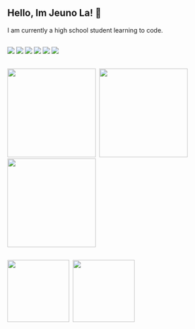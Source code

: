 ## Hello, Im Jeuno La! 👋

<!--Add anything else for about me-->
I am currently a high school student learning to code.

##

<!--Add any other badges (i think they from https://github.com/Ileriayo/markdown-badges or smthn similar (cant remember which repo exactly))-->
<p float="left">
  <img src="https://img.shields.io/badge/Python-FFD43B?style=for-the-badge&logo=python&logoColor=blue">
  <img src="https://img.shields.io/badge/HTML5-E34F26?style=for-the-badge&logo=html5&logoColor=white">
  <img src="https://img.shields.io/badge/JavaScript-323330?style=for-the-badge&logo=javascript&logoColor=F7DF1E">
  <img src="https://img.shields.io/badge/CSS3-1572B6?style=for-the-badge&logo=css3&logoColor=white">
  <img src="https://img.shields.io/badge/ChatGPT-74aa9c?style=for-the-badge&logo=openai&logoColor=white">
  <img src="https://img.shields.io/badge/GitHub-100000?style=for-the-badge&logo=github&logoColor=white">
</p>

##

<!--Add your own fav gifs lol (I got from https://giphy.com/)-->
<kbd>
  <img height="200" src="https://media4.giphy.com/media/v1.Y2lkPTc5MGI3NjExOW8zdzB0d3Y3dXltNXBhN3N6c3JodjRpNTM1bmVnNzZqNjduMTh2eSZlcD12MV9pbnRlcm5hbF9naWZfYnlfaWQmY3Q9Zw/7K95K2SuBOaBaXXlGH/giphy.webp">
</kbd>
<kbd>
  <img height="200" src="https://media0.giphy.com/media/v1.Y2lkPTc5MGI3NjExZmRkOXFhbWNpeGJrMjgwbGZnYmxlYzF6MnNyMXFyc2NyNnU3bTVwaCZlcD12MV9pbnRlcm5hbF9naWZfYnlfaWQmY3Q9Zw/gjystwAxqhLOM/giphy.webp">
</kbd>
<kbd>
  <img height="200" src="https://media1.giphy.com/media/v1.Y2lkPTc5MGI3NjExYXF4dng1ZmtsZjh4aGFhZDZyZmNwaGk3aWk4dWo5emE1aGl2dm91ayZlcD12MV9pbnRlcm5hbF9naWZfYnlfaWQmY3Q9Zw/sZ4OclIYHeIOIrUaEh/giphy.webp">
</kbd>

##

<!--Can edit the stats cards or use different ones entirely (I got from https://github.com/anuraghazra/github-readme-stats#top-languages-card)-->
<p float="left">
  <kbd>
    <img align="center" height="140" src="https://github-readme-stats.vercel.app/api/top-langs/?username=jeunol&hide_progress=true&theme=buefy&hide_border=true">
  </kbd>
  <kbd>
    <img align="center" height="140" src="https://github-readme-stats.vercel.app/api?username=jeunol&show_icons=true&rank_icon=github&theme=buefy&hide=contribs,prs&custom_title=Statistics&hide_border=true">
  </kbd>
</p>

##
